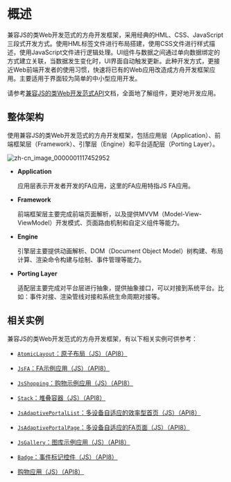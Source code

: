 # 概述

兼容JS的类Web开发范式的方舟开发框架，采用经典的HML、CSS、JavaScript三段式开发方式。使用HML标签文件进行布局搭建，使用CSS文件进行样式描述，使用JavaScript文件进行逻辑处理。UI组件与数据之间通过单向数据绑定的方式建立关联，当数据发生变化时，UI界面自动触发更新。此种开发方式，更接近Web前端开发者的使用习惯，快速将已有的Web应用改造成方舟开发框架应用。主要适用于界面较为简单的中小型应用开发。

请参考[兼容JS的类Web开发范式API](../reference/arkui-js/js-components-common-attributes.md)文档，全面地了解组件，更好地开发应用。


## 整体架构

使用兼容JS的类Web开发范式的方舟开发框架，包括应用层（Application）、前端框架层（Framework）、引擎层（Engine）和平台适配层（Porting Layer）。



![zh-cn_image_0000001117452952](figures/zh-cn_image_0000001117452952.png)

- **Application**

  应用层表示开发者开发的FA应用，这里的FA应用特指JS FA应用。

- **Framework**

  前端框架层主要完成前端页面解析，以及提供MVVM（Model-View-ViewModel）开发模式、页面路由机制和自定义组件等能力。

- **Engine**

  引擎层主要提供动画解析、DOM（Document Object Model）树构建、布局计算、渲染命令构建与绘制、事件管理等能力。

- **Porting Layer**

  适配层主要完成对平台层进行抽象，提供抽象接口，可以对接到系统平台。比如：事件对接、渲染管线对接和系统生命周期对接等。


## 相关实例

兼容JS的类Web开发范式的方舟开发框架，有以下相关实例可供参考：

- [`AtomicLayout`：原子布局（JS）（API8）](https://gitee.com/openharmony/applications_app_samples/tree/OpenHarmony-3.2-Beta5/UI/AtomicLayout)

- [`JsFA`：FA示例应用（JS）（API8）](https://gitee.com/openharmony/applications_app_samples/tree/OpenHarmony-3.2-Beta5/UI/JsFA)

- [`JsShopping`：购物示例应用（JS）（API8）](https://gitee.com/openharmony/applications_app_samples/tree/OpenHarmony-3.2-Beta5/UI/JsShopping)

- [`Stack`：堆叠容器（JS）（API8）](https://gitee.com/openharmony/applications_app_samples/tree/OpenHarmony-3.2-Beta5/UI/Stack)

- [`JsAdaptivePortalList`：多设备自适应的效率型首页（JS）（API8）](https://gitee.com/openharmony/applications_app_samples/tree/OpenHarmony-3.2-Beta5/UI/JsAdaptivePortalList)

- [`JsAdaptivePortalPage`：多设备自适应的FA页面（JS）（API8）](https://gitee.com/openharmony/applications_app_samples/tree/OpenHarmony-3.2-Beta5/UI/JsAdaptivePortalPage)

- [`JsGallery`：图库示例应用（JS）（API8）](https://gitee.com/openharmony/applications_app_samples/tree/OpenHarmony-3.2-Beta5/UI/JsGallery)

- [`Badge`：事件标记控件（JS）（API8）](https://gitee.com/openharmony/applications_app_samples/tree/OpenHarmony-3.2-Beta5/UI/Badge)

- [购物应用（JS）（API8）](https://gitee.com/openharmony/codelabs/tree/master/JSUI/ShoppingOpenHarmony)
